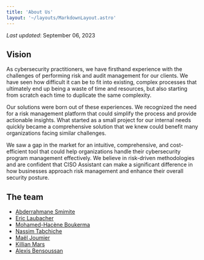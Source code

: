 ```yaml
---
title: 'About Us'
layout: '~/layouts/MarkdownLayout.astro'
---
```


_Last updated_: September 06, 2023

## Vision

As cybersecurity practitioners, we have firsthand experience with the challenges of performing risk and audit management for our clients. We have seen how difficult it can be to fit into existing, complex processes that ultimately end up being a waste of time and resources, but also starting from scratch each time to duplicate the same complexity.

Our solutions were born out of these experiences. We recognized the need for a risk management platform that could simplify the process and provide actionable insights. What started as a small project for our internal needs quickly became a comprehensive solution that we knew could benefit many organizations facing similar challenges.

We saw a gap in the market for an intuitive, comprehensive, and cost-efficient tool that could help organizations handle their cybersecurity program management effectively. We believe in risk-driven methodologies and are confident that CISO Assistant can make a significant difference in how businesses approach risk management and enhance their overall security posture.

## The team

- [Abderrahmane Smimite](https://www.linkedin.com/in/asmimite/)
- [Eric Laubacher](https://www.linkedin.com/in/eric-laubacher-a545a616b/)
- [Mohamed-Hacène Boukerma](https://www.linkedin.com/in/mohamed-hacène-boukerma-258077200/)
- [Nassim Tabchiche](https://www.linkedin.com/in/nassim-tabchiche/)
- [Maël Joumier](https://www.linkedin.com/in/mael-j/)
- [Killian Mars](https://www.linkedin.com/in/killian-mars/)
- [Alexis Bensoussan](https://www.linkedin.com/in/alexisbensoussan/)


